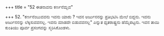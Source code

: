 +++
title = "52 ಈತನಾವನು ಕರ್ಣನೆಮ್ಬವ"

+++
52. "ಕರ್ಣನೆಂಬುವವನು ಇವನು ಯಾರು ? ಇವನ ಅರ್ಜುನನನ್ನು ಪ್ರತಿಭಟಿಸಿ ಮೇಲೆ ಬಿದ್ದನು. ಇವನು ಅರ್ಜುನನನ್ನು ಲೆಕ್ಕಿಸುವವನಲ್ಲ. ಇವನು ಮಾಡದೇ ಬಿಡುವವನಲ್ಲ" ಎನ್ನುತ ಧೃತರಾಷ್ಟ್ರನು ಹೆಮ್ಮೆಪಟ್ಟನು. ಇವನ ತಾಯಿ ಕುಂತಿಯು ಪೂರ್ವ ಪ್ರಸಂಗವನ್ನು ಸ್ಮರಿಸಿಕೊಂಡಳು.